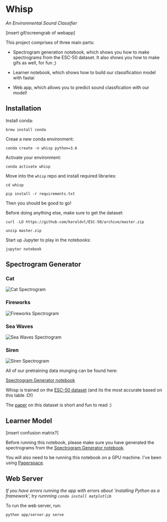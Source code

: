 # Whisp 

_An Environmental Sound Classifier_

[insert gif/screengrab of webapp]

This project comprises of three main parts:

- Spectrogram generation notebook, which shows you how to make spectrograms from the ESC-50 dataset. It also shows you how to make gifs as well, for fun ;)

- Learner notebook, which shows how to build our classification model with fastai

- Web app, which allows you to predict sound classfication with our model!

## Installation

Install conda:

`brew install conda`

Creae a new conda environment:

`conda create -n whisp python=3.6`

Activate your environment:

`conda activate whisp`

Move into the `whisp` repo and install required libraries:

`cd whisp`

`pip install -r requirements.txt`

Then you should be good to go!

Before doing anything else, make sure to get the dataset: 

`curl -LO https://github.com/karoldvl/ESC-50/archive/master.zip`

`unzip master.zip`

Start up Jupyter to play in the notebooks:

`jupyter notebook`

## Spectrogram Generator

### Cat

![Cat Spectrogram](https://raw.githubusercontent.com/aquietlife/whisp/master/cat.gif "Cat Spectrogram")

### Fireworks

![Fireworks Spectrogram](https://raw.githubusercontent.com/aquietlife/whisp/master/fireworks.gif "Fireworks Spectrogram")

### Sea Waves

![Sea Waves Spectrogram](https://raw.githubusercontent.com/aquietlife/whisp/master/sea_waves.gif "Sea Waves Spectrogram")

### Siren

![Siren Spectrogram](https://raw.githubusercontent.com/aquietlife/whisp/master/siren.gif "Siren Spectrogram")

All of our pretraining data munging can be found here:

[Spectrogram Generator notebook](https://github.com/aquietlife/whisp/blob/master/spectrogram-generator.ipynb)

Whisp is trained on the [ESC-50 dataset](https://github.com/karoldvl/ESC-50) (and its the most accurate based on this table :D!)

The [paper](http://karol.piczak.com/papers/Piczak2015-ESC-Dataset.pdf) on this dataset is short and fun to read :)

## Learner Model

[insert confusion matrix?]

Before running this notebook, please make sure you have generated the spectrograms from the [Spectrogram Generator notebook](https://github.com/aquietlife/whisp/blob/master/spectrogram-generator.ipynb).

You will also need to be running this notebook on a GPU machine. I've been using [Paperspace](https://www.paperspace.com/).

## Web Server

_If you have errors running the app with errors about 'installing Python as a framework', try runnning `conda install matplotlib`_

To run the web server, run:

`python app/server.py serve`
